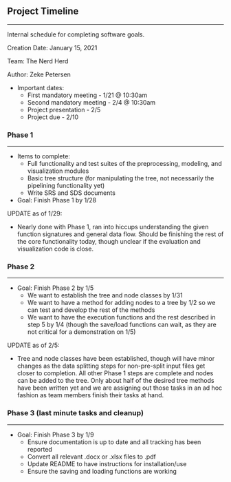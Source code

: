 ## Project Timeline
-------------------
Internal schedule for completing software goals.

Creation Date: January 15, 2021

Team: The Nerd Herd

Author: Zeke Petersen

* Important dates:
  * First mandatory meeting - 1/21 @ 10:30am
  * Second mandatory meeting - 2/4 @ 10:30am
  * Project presentation - 2/5
  * Project due - 2/10


### Phase 1
-----------
* Items to complete:
  * Full functionality and test suites of the preprocessing, modeling, and visualization modules
  * Basic tree structure (for manipulating the tree, not necessarily the pipelining functionality yet)
  * Write SRS and SDS documents
* Goal: Finish Phase 1 by 1/28

UPDATE as of 1/29:
* Nearly done with Phase 1, ran into hiccups understanding the given function signatures and general data flow. Should be finishing the rest of the core functionality today, though unclear if the evaluation and visualization code is close.


### Phase 2
-----------
* Goal: Finish Phase 2 by 1/5
  * We want to establish the tree and node classes by 1/31
  * We want to have a method for adding nodes to a tree by 1/2 so we can test and develop the rest of the methods
  * We want to have the execution functions and the rest described in step 5 by 1/4 (though the save/load functions can wait, as they are not critical for a demonstration on 1/5)

UPDATE as of 2/5:
* Tree and node classes have been established, though will have minor changes as
the data splitting steps for non-pre-split input files get closer to completion.
All other Phase 1 steps are complete and nodes can be added to the tree. Only about
half of the desired tree methods have been written yet and we are assigning out
those tasks in an ad hoc fashion as team members finish their tasks at hand.


### Phase 3 (last minute tasks and cleanup)
-------------------------------------------
* Goal: Finish Phase 3 by 1/9
  * Ensure documentation is up to date and all tracking has been reported
  * Convert all relevant .docx or .xlsx files to .pdf
  * Update README to have instructions for installation/use
  * Ensure the saving and loading functions are working
